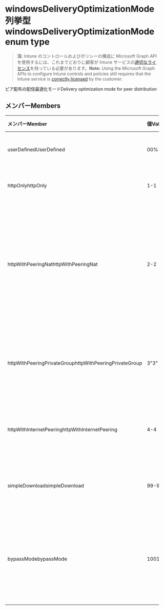# <a name="windowsdeliveryoptimizationmode-enum-type"></a><span data-ttu-id="1851a-101">windowsDeliveryOptimizationMode 列挙型</span><span class="sxs-lookup"><span data-stu-id="1851a-101">windowsDeliveryOptimizationMode enum type</span></span>

> <span data-ttu-id="1851a-102">**注:** Intune のコントロールおよびポリシーの構成に Microsoft Graph API を使用するには、これまでどおりに顧客が Intune サービスの[適切なライセンス](https://go.microsoft.com/fwlink/?linkid=839381)を持っている必要があります。</span><span class="sxs-lookup"><span data-stu-id="1851a-102">**Note:** Using the Microsoft Graph APIs to configure Intune controls and policies still requires that the Intune service is [correctly licensed](https://go.microsoft.com/fwlink/?linkid=839381) by the customer.</span></span>

<span data-ttu-id="1851a-103">ピア配布の配信最適化モード</span><span class="sxs-lookup"><span data-stu-id="1851a-103">Delivery optimization mode for peer distribution</span></span>
## <a name="members"></a><span data-ttu-id="1851a-104">メンバー</span><span class="sxs-lookup"><span data-stu-id="1851a-104">Members</span></span>
|<span data-ttu-id="1851a-105">メンバー</span><span class="sxs-lookup"><span data-stu-id="1851a-105">Member</span></span>|<span data-ttu-id="1851a-106">値</span><span class="sxs-lookup"><span data-stu-id="1851a-106">Value</span></span>|<span data-ttu-id="1851a-107">説明</span><span class="sxs-lookup"><span data-stu-id="1851a-107">Description</span></span>|
|:---|:---|:---|
|<span data-ttu-id="1851a-108">userDefined</span><span class="sxs-lookup"><span data-stu-id="1851a-108">UserDefined</span></span>|<span data-ttu-id="1851a-109">0</span><span class="sxs-lookup"><span data-stu-id="1851a-109">0%</span></span>|<span data-ttu-id="1851a-110">設定するユーザーを許可します。</span><span class="sxs-lookup"><span data-stu-id="1851a-110">Allow the user to set.</span></span>|
|<span data-ttu-id="1851a-111">httpOnly</span><span class="sxs-lookup"><span data-stu-id="1851a-111">httpOnly</span></span>|<span data-ttu-id="1851a-112">1</span><span class="sxs-lookup"><span data-stu-id="1851a-112">-1</span></span>|<span data-ttu-id="1851a-113">HTTPのみ、ピアリングなし</span><span class="sxs-lookup"><span data-stu-id="1851a-113">HTTP only, no peering</span></span>|
|<span data-ttu-id="1851a-114">httpWithPeeringNat</span><span class="sxs-lookup"><span data-stu-id="1851a-114">httpWithPeeringNat</span></span>|<span data-ttu-id="1851a-115">2</span><span class="sxs-lookup"><span data-stu-id="1851a-115">-2</span></span>|<span data-ttu-id="1851a-116">OS の既定値 – 同じネットワーク アドレス変換器の背後にあるピアリングとブレンドされた http</span><span class="sxs-lookup"><span data-stu-id="1851a-116">OS default – Http blended with peering behind the same network address translator</span></span>|
|<span data-ttu-id="1851a-117">httpWithPeeringPrivateGroup</span><span class="sxs-lookup"><span data-stu-id="1851a-117">httpWithPeeringPrivateGroup</span></span>|<span data-ttu-id="1851a-118">3</span><span class="sxs-lookup"><span data-stu-id="1851a-118">"3"</span></span>|<span data-ttu-id="1851a-119">プライベート グループ全体でピアリングとブレンドされた http</span><span class="sxs-lookup"><span data-stu-id="1851a-119">HTTP blended with peering across a private group</span></span>|
|<span data-ttu-id="1851a-120">httpWithInternetPeering</span><span class="sxs-lookup"><span data-stu-id="1851a-120">httpWithInternetPeering</span></span>|<span data-ttu-id="1851a-121">4</span><span class="sxs-lookup"><span data-stu-id="1851a-121">-4</span></span>|<span data-ttu-id="1851a-122">インターネットのピアリングとブレンドされた http</span><span class="sxs-lookup"><span data-stu-id="1851a-122">HTTP blended with Internet peering</span></span>|
|<span data-ttu-id="1851a-123">simpleDownload</span><span class="sxs-lookup"><span data-stu-id="1851a-123">simpleDownload</span></span>|<span data-ttu-id="1851a-124">99</span><span class="sxs-lookup"><span data-stu-id="1851a-124">-99</span></span>|<span data-ttu-id="1851a-125">ピアリングのない単純なダウンロード モード</span><span class="sxs-lookup"><span data-stu-id="1851a-125">Simple download mode with no peering</span></span>|
|<span data-ttu-id="1851a-126">bypassMode</span><span class="sxs-lookup"><span data-stu-id="1851a-126">bypassMode</span></span>|<span data-ttu-id="1851a-127">100</span><span class="sxs-lookup"><span data-stu-id="1851a-127">100%</span></span>|<span data-ttu-id="1851a-128">バイパス モードにします。</span><span class="sxs-lookup"><span data-stu-id="1851a-128">Bypass mode.</span></span> <span data-ttu-id="1851a-129">配信の最適化を使用せず、代わりに BITS を使用</span><span class="sxs-lookup"><span data-stu-id="1851a-129">Do not use Delivery Optimization and use BITS instead</span></span>|



